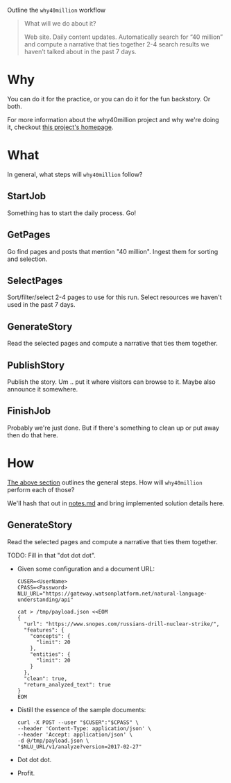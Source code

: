 Outline the `why40million` workflow

> What will we do about it?
>
> Web site. Daily content updates. Automatically search for “40 million” and compute a narrative that ties together 2-4 search results we haven’t talked about in the past 7 days.

# Why

You can do it for the practice, or you can do it for the fun backstory. Or both.

For more information about the why40million project and why we're doing it, checkout [this project's homepage](https://solvaholic.github.io/why40million/).

# What

In general, what steps will `why40million` follow?

## StartJob

Something has to start the daily process. Go!

## GetPages

Go find pages and posts that mention "40 million". Ingest them for sorting and selection.

## SelectPages

Sort/filter/select 2-4 pages to use for this run. Select resources we haven't used in the past 7 days.

## GenerateStory

Read the selected pages and compute a narrative that ties them together.

## PublishStory

Publish the story. Um .. put it where visitors can browse to it. Maybe also announce it somewhere.

## FinishJob

Probably we're just done. But if there's something to clean up or put away then do that here.

# How

[The above section](#what) outlines the general steps. How will `why40million` perform each of those?

We'll hash that out in [notes.md](notes.md) and bring implemented solution details here.

## GenerateStory

Read the selected pages and compute a narrative that ties them together.

TODO: Fill in that "dot dot dot".

* Given some configuration and a document URL:

  ```
  CUSER=<UserName>
  CPASS=<Password>
  NLU_URL="https://gateway.watsonplatform.net/natural-language-understanding/api"

  cat > /tmp/payload.json <<EOM
  {
    "url": "https://www.snopes.com/russians-drill-nuclear-strike/",
    "features": {
      "concepts": {
        "limit": 20
      },
      "entities": {
        "limit": 20
      }
    },
    "clean": true,
    "return_analyzed_text": true
  }
  EOM
  ```

* Distill the essence of the sample documents:

  ```
  curl -X POST --user "$CUSER":"$CPASS" \
  --header 'Content-Type: application/json' \
  --header 'Accept: application/json' \
  -d @/tmp/payload.json \
  "$NLU_URL/v1/analyze?version=2017-02-27"
  ```

* Dot dot dot.
* Profit.
